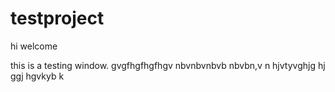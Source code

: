 # testproject
hi welcome 

this is a testing window.
gvgfhgfhgfhgv nbvnbvnbvb nbvbn,v n
hjvtyvghjg hj ggj
hgvkyb  k

